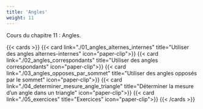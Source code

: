 ```yaml
---
title: 'Angles'
weight: 11
---
```

Cours du chapitre 11 : Angles.

{{< cards >}}
  {{< card link="./01_angles_alternes_internes" title="Utiliser des angles alternes-internes" icon="paper-clip">}}
  {{< card link="./02_angles_correspondants" title="Utiliser des angles correspondants" icon="paper-clip">}}
  {{< card link="./03_angles_opposes_par_sommet" title="Utiliser des angles opposés par le sommet" icon="paper-clip">}}
  {{< card link="./04_determiner_mesure_angle_triangle" title="Déterminer la mesure d’un angle dans un triangle" icon="paper-clip">}}
  {{< card link="./05_exercices" title="Exercices" icon="paper-clip">}}
{{< /cards >}}

